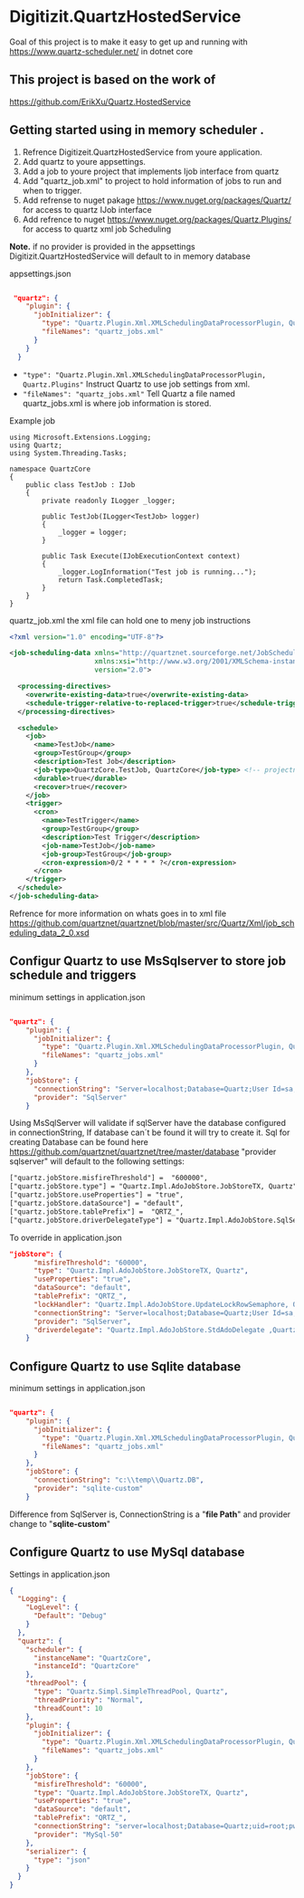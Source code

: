 # Digitizit.QuartzHostedService
Goal of this project is to make it easy to get up and running with https://www.quartz-scheduler.net/ in dotnet core

## This project is based on the work of 
https://github.com/ErikXu/Quartz.HostedService

## Getting started using in memory scheduler .
1. Refrence Digitizeit.QuartzHostedService from youre application.
2. Add quartz to youre appsettings.
3. Add a job to youre project that implements Ijob interface from quartz 
4. Add "quartz_job.xml" to project to hold information of jobs to run and when to trigger.
5. Add refrense to nuget pakage https://www.nuget.org/packages/Quartz/  for access to quartz IJob interface 
6. Add refrence to nuget https://www.nuget.org/packages/Quartz.Plugins/ for access to quartz xml job Scheduling


**Note.** if no provider is provided in the appsettings  Digitizit.QuartzHostedService will default to in memory database

 appsettings.json  

```json

 "quartz": {
    "plugin": {
      "jobInitializer": {
        "type": "Quartz.Plugin.Xml.XMLSchedulingDataProcessorPlugin, Quartz.Plugins",
        "fileNames": "quartz_jobs.xml"
      }
    }
  }

```

* ` "type": "Quartz.Plugin.Xml.XMLSchedulingDataProcessorPlugin, Quartz.Plugins" `  Instruct Quartz to use job settings from xml.
*  ` "fileNames": "quartz_jobs.xml" `  Tell Quartz  a file named quartz_jobs.xml is where job information is stored.

Example job 

```Csharp
using Microsoft.Extensions.Logging;
using Quartz;
using System.Threading.Tasks;

namespace QuartzCore
{
    public class TestJob : IJob
    {
        private readonly ILogger _logger;

        public TestJob(ILogger<TestJob> logger)
        {
            _logger = logger;
        }

        public Task Execute(IJobExecutionContext context)
        {
            _logger.LogInformation("Test job is running...");
            return Task.CompletedTask;
        }
    }
}
```

quartz_job.xml the xml file can hold one to meny job instructions 
```xml
<?xml version="1.0" encoding="UTF-8"?>

<job-scheduling-data xmlns="http://quartznet.sourceforge.net/JobSchedulingData"
                     xmlns:xsi="http://www.w3.org/2001/XMLSchema-instance"
                     version="2.0">

  <processing-directives>
    <overwrite-existing-data>true</overwrite-existing-data>
    <schedule-trigger-relative-to-replaced-trigger>true</schedule-trigger-relative-to-replaced-trigger>
  </processing-directives>

  <schedule>
    <job>
      <name>TestJob</name>
      <group>TestGroup</group> 
      <description>Test Job</description> 
      <job-type>QuartzCore.TestJob, QuartzCore</job-type> <!-- projectname.classname of jobb to get fired -->
      <durable>true</durable> 
      <recover>true</recover>
    </job>    
    <trigger>
      <cron>
        <name>TestTrigger</name> 
        <group>TestGroup</group> 
        <description>Test Trigger</description> 
        <job-name>TestJob</job-name> 
        <job-group>TestGroup</job-group>
        <cron-expression>0/2 * * * * ?</cron-expression>
      </cron>
    </trigger>
  </schedule>
</job-scheduling-data>

```
Refrence for more information on whats goes in to xml file https://github.com/quartznet/quartznet/blob/master/src/Quartz/Xml/job_scheduling_data_2_0.xsd

## Configur Quartz to use MsSqlserver to store job schedule and triggers

minimum settings in application.json 

```json 

"quartz": {    
    "plugin": {
      "jobInitializer": {
        "type": "Quartz.Plugin.Xml.XMLSchedulingDataProcessorPlugin, Quartz.Plugins",
        "fileNames": "quartz_jobs.xml"
      }
    },
    "jobStore": {         
      "connectionString": "Server=localhost;Database=Quartz;User Id=sa;Password=Secret123!%;MultipleActiveResultSets=true",
      "provider": "SqlServer"    
    }

```

Using MsSqlServer will validate if sqlServer have the database configured in connectionString, If database can´t be found it will try to create it. 
Sql for creating Database can be found here https://github.com/quartznet/quartznet/tree/master/database
"provider sqlserver" will default to the following settings:

```txt
["quartz.jobStore.misfireThreshold"] =  "600000",
["quartz.jobStore.type"] = "Quartz.Impl.AdoJobStore.JobStoreTX, Quartz",
["quartz.jobStore.useProperties"] = "true",
["quartz.jobStore.dataSource"] = "default",
["quartz.jobStore.tablePrefix"] =  "QRTZ_",
["quartz.jobStore.driverDelegateType"] = "Quartz.Impl.AdoJobStore.SqlServerDelegate,Quartz"

```
To override in application.json

```json
"jobStore": {
      "misfireThreshold": "60000",
      "type": "Quartz.Impl.AdoJobStore.JobStoreTX, Quartz",
      "useProperties": "true",
      "dataSource": "default",
      "tablePrefix": "QRTZ_",
      "lockHandler": "Quartz.Impl.AdoJobStore.UpdateLockRowSemaphore, Quartz",
      "connectionString": "Server=localhost;Database=Quartz;User Id=sa;Password=Secret123!%;MultipleActiveResultSets=true",
      "provider": "SqlServer",
      "driverdelegate": "Quartz.Impl.AdoJobStore.StdAdoDelegate ,Quartz"
    }
```

## Configure Quartz to use Sqlite database 

minimum settings in application.json 
```json 

"quartz": {    
    "plugin": {
      "jobInitializer": {
        "type": "Quartz.Plugin.Xml.XMLSchedulingDataProcessorPlugin, Quartz.Plugins",
        "fileNames": "quartz_jobs.xml"
      }
    },
    "jobStore": {         
      "connectionString": "c:\\temp\\Quartz.DB",
      "provider": "sqlite-custom"    
    }

```

Difference from SqlServer is, ConnectionString is a "**file Path**" and provider change to "**sqlite-custom**"

## Configure Quartz to use MySql database 

Settings in application.json 

```json 
{
  "Logging": {
    "LogLevel": {
      "Default": "Debug"
    }
  },
  "quartz": {
    "scheduler": {
      "instanceName": "QuartzCore",
      "instanceId": "QuartzCore"
    },
    "threadPool": {
      "type": "Quartz.Simpl.SimpleThreadPool, Quartz",
      "threadPriority": "Normal",
      "threadCount": 10
    },
    "plugin": {
      "jobInitializer": {
        "type": "Quartz.Plugin.Xml.XMLSchedulingDataProcessorPlugin, Quartz.Plugins",
        "fileNames": "quartz_jobs.xml"
      }
    },
    "jobStore": {
      "misfireThreshold": "60000",
      "type": "Quartz.Impl.AdoJobStore.JobStoreTX, Quartz",
      "useProperties": "true",
      "dataSource": "default",
      "tablePrefix": "QRTZ_",
      "connectionString": "server=localhost;Database=Quartz;uid=root;pwd=root;",
      "provider": "MySql-50"
    },
    "serializer": {
      "type": "json"
    }
  }
}

```
